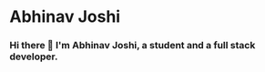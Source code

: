 # Abhinav Joshi

### Hi there 👋 I'm Abhinav Joshi, a student and a full stack developer.

<!--
**abhijoshi2000/abhijoshi2000** is a ✨ _special_ ✨ repository because its `README.md` (this file) appears on your GitHub profile.

- 🔭 I’m always working on a new project and looking to learn more about new technologies.
- 🌱 To read more about me, take a look at my website: [Abhinav Joshi] (https://abhinav-joshi.tech/)
